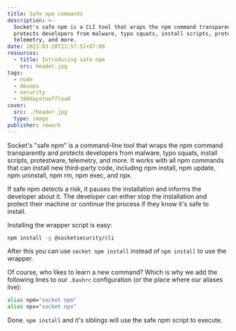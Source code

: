 ```yaml
---
title: Safe npm commands
description: >-
  Socket's safe npm is a CLI tool that wraps the npm command transparently and
  protects developers from malware, typo squats, install scripts, protestware,
  telemetry, and more.
date: 2023-03-28T21:57:51+07:00
resources:
  - title: Introducing safe npm
    src: header.jpg
tags:
  - node
  - devops
  - security
  - 100daystooffload
cover:
  src: ./header.jpg
  type: image
publisher: rework
---
```


Socket's "safe npm" is a command-line tool that wraps the npm command transparently and protects developers from malware, typo squats, install scripts, protestware, telemetry, and more. It works with all npm commands that can install new third-party code, including npm install, npm update, npm uninstall, npm rm, npm exec, and npx.

If safe npm detects a risk, it pauses the installation and informs the developer about it. The developer can either stop the installation and protect their machine or continue the process if they know it's safe to install.

Installing the wrapper script is easy:

```bash
npm install -g @socketsecurity/cli
```

After this you can use `socket npm install` instead of `npm install` to use the wrapper.

Of course, who likes to learn a new command? Which is why we add the following lines to our `.bashrc` configuration (or the place where our aliases live):

```bash
alias npm="socket npm"
alias npx="socket npx"
```

Done. `npm install` and it's siblings will use the safe npm script to execute.
